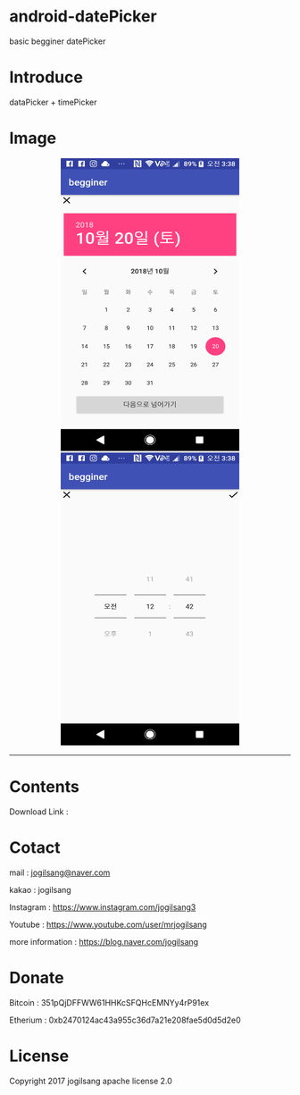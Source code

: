 # android-datePicker

basic begginer datePicker

Introduce
=============

dataPicker + timePicker

Image
=============
<center><img src="/1.png" width="320" height="524"></center>
<center><img src="/2.png" width="320" height="524"></center>

<hr/>

Contents
=============

Download Link : 


Cotact
=============

mail :
jogilsang@naver.com

kakao :
jogilsang

Instagram :
<https://www.instagram.com/jogilsang3>

Youtube :
<https://www.youtube.com/user/mrjogilsang>

more information : 
<https://blog.naver.com/jogilsang>

Donate
=============
Bitcoin : 351pQjDFFWW61HHKcSFQHcEMNYy4rP91ex

Etherium : 0xb2470124ac43a955c36d7a21e208fae5d0d5d2e0


License
=============
Copyright 2017 jogilsang apache license 2.0


